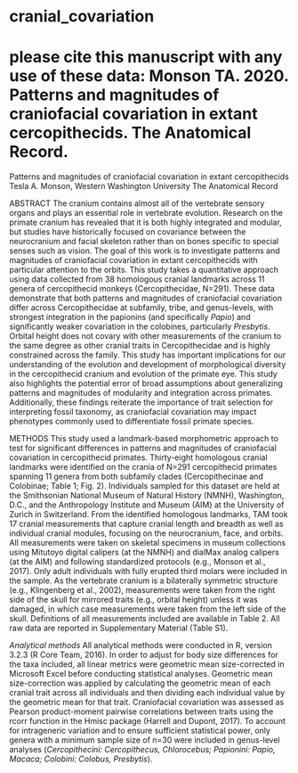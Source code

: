 # cranial_covariation
# please cite this manuscript with any use of these data: Monson TA. 2020. Patterns and magnitudes of craniofacial covariation in extant cercopithecids. The Anatomical Record.
Patterns and magnitudes of craniofacial covariation in extant cercopithecids
Tesla A. Monson, Western Washington University
The Anatomical Record
<p>ABSTRACT
The cranium contains almost all of the vertebrate sensory organs and plays an essential role in vertebrate evolution. Research on the primate cranium has revealed that it is both highly integrated and modular, but studies have historically focused on covariance between the neurocranium and facial skeleton rather than on bones specific to special senses such as vision. The goal of this work is to investigate patterns and magnitudes of craniofacial covariation in extant cercopithecids with particular attention to the orbits. This study takes a quantitative approach using data collected from 38 homologous cranial landmarks across 11 genera of cercopithecid monkeys (Cercopithecidae, N=291). These data demonstrate that both patterns and magnitudes of craniofacial covariation differ across Cercopithecidae at subfamily, tribe, and genus-levels, with strongest integration in the papionins (and specifically <i>Papio</i>) and significantly weaker covariation in the colobines, particularly <i>Presbytis</i>. Orbital height does not covary with other measurements of the cranium to the same degree as other cranial traits in Cercopithecidae and is highly constrained across the family. This study has important implications for our understanding of the evolution and development of morphological diversity in the cercopithecid cranium and evolution of the primate eye. This study also highlights the potential error of broad assumptions about generalizing patterns and magnitudes of modularity and integration across primates. Additionally, these findings reiterate the importance of trait selection for interpreting fossil taxonomy, as craniofacial covariation may impact phenotypes commonly used to differentiate fossil primate species.
<p>METHODS
This study used a landmark-based morphometric approach to test for significant differences in patterns and magnitudes of craniofacial covariation in cercopithecid primates. Thirty-eight homologous cranial landmarks were identified on the crania of N=291 cercopithecid primates spanning 11 genera from both subfamily clades (Cercopithecinae and Colobinae; Table 1; Fig. 2). Individuals sampled for this dataset are held at the Smithsonian National Museum of Natural History (NMNH), Washington, D.C., and the Anthropology Institute and Museum (AIM) at the University of Zurich in Switzerland. From the identified homologous landmarks, TAM took 17 cranial measurements that capture cranial length and breadth as well as individual cranial modules, focusing on the neurocranium, face, and orbits. All measurements were taken on skeletal specimens in museum collections using Mitutoyo digital calipers (at the NMNH) and dialMax analog calipers (at the AIM) and following standardized protocols (e.g., Monson et al., 2017). Only adult individuals with fully erupted third molars were included in the sample. As the vertebrate cranium is a bilaterally symmetric structure (e.g., Klingenberg et al., 2002), measurements were taken from the right side of the skull for mirrored traits (e.g., orbital height) unless it was damaged, in which case measurements were taken from the left side of the skull. Definitions of all measurements included are available in Table 2. All raw data are reported in Supplementary Material (Table S1).
<p><i>Analytical methods</i>
All analytical methods were conducted in R, version 3.2.3 (R Core Team, 2016). In order to adjust for body size differences for the taxa included, all linear metrics were geometric mean size-corrected in Microsoft Excel before conducting statistical analyses. Geometric mean size-correction was applied by calculating the geometric mean of each cranial trait across all individuals and then dividing each individual value by the geometric mean for that trait. Craniofacial covariation was assessed as Pearson product-moment pairwise correlations between traits using the rcorr function in the Hmisc package (Harrell and Dupont, 2017). To account for intrageneric variation and to ensure sufficient statistical power, only genera with a minimum sample size of n=30 were included in genus-level analyses (<i>Cercopithecini: Cercopithecus, Chlorocebus; Papionini: Papio, Macaca; Colobini: Colobus, Presbytis</i>).

